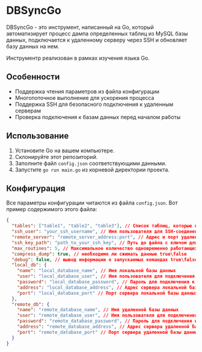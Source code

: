 # DBSyncGo

DBSyncGo - это инструмент, написанный на Go, который автоматизирует процесс дампа определенных таблиц из MySQL базы данных, подключается к удаленному серверу через SSH и обновляет базу данных на нем.

Инструментр реализован в рамках изучения языка Go.

## Особенности

- Поддержка чтения параметров из файла конфигурации
- Многопоточное выполнение для ускорения процесса
- Поддержка SSH для безопасного подключения к удаленным серверам
- Проверка подключения к базам данных перед началом работы

## Использование

1. Установите Go на вашем компьютере.
2. Склонируйте этот репозиторий.
3. Заполните файл `config.json` соответствующими данными.
4. Запустите `go run main.go` из корневой директории проекта.

## Конфигурация

Все параметры конфигурации читаются из файла `config.json`. Вот пример содержимого этого файла:

```json
{
  "tables": ["table1", "table2", "table3"], // Список таблиц, которые нужно синхронизировать
  "ssh_user": "your_ssh_username", // Имя пользователя для SSH-соединения
  "remote_server": "remote_server_address:port", // Адрес и порт удаленного сервера
  "ssh_key_path": "path_to_your_ssh_key", // Путь до файла с ключом для SSH-соединения
  "max_routines": 5, // Максимальное количество одновременно работающих горутин
  "compress_dump": true, // необходимо ли сжимать данные true\false
  "debug": false, // вывод информации о запускаемых командах true\false
  "local_db": {
    "name": "local_database_name", // Имя локальной базы данных
    "user": "local_database_user", // Имя пользователя для подключения к локальной базе данных
    "password": "local_database_password", // Пароль для подключения к локальной базе данных
    "address": "local_database_address", // Адрес сервера локальной базы данных
    "port": "local_database_port" // Порт сервера локальной базы данных
  },
  "remote_db": {
    "name": "remote_database_name", // Имя удаленной базы данных
    "user": "remote_database_user", // Имя пользователя для подключения к удаленной базе данных
    "password": "remote_database_password", // Пароль для подключения к удаленной базе данных
    "address": "remote_database_address", // Адрес сервера удаленной базы данных
    "port": "remote_database_port" // Порт сервера удаленной базы данных
  }
}
```